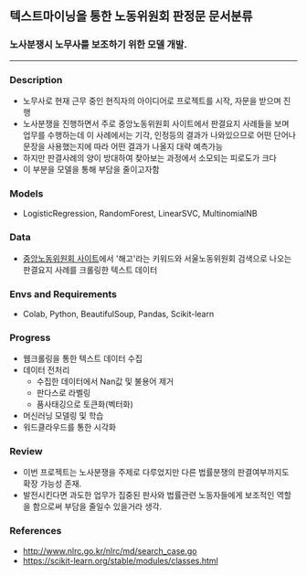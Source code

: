 ## 텍스트마이닝을 통한 노동위원회 판정문 문서분류

### 노사분쟁시 노무사를 보조하기 위한 모델 개발.



---
### Description
- 노무사로 현재 근무 중인 현직자의 아이디어로 프로젝트를 시작, 자문을 받으며 진행
- 노사분쟁을 진행하면서 주로 중앙노동위원회 사이트에서 판결요지 사례들을 보며 업무를 수행하는데 이 사례에서는 기각, 인정등의 결과가 나와있으므로 어떤 단어나 문장을 사용했는지에 따라 어떤 결과가 나올지 대략 예측가능
- 하지만 판결사례의 양이 방대하여 찾아보는 과정에서 소모되는 피로도가 크다
- 이 부분을 모델을 통해 부담을 줄이고자함

### Models  
- LogisticRegression, RandomForest, LinearSVC, MultinomialNB

### Data
- [중앙노동위원회 사이트](http://www.nlrc.go.kr/nlrc/md/search_case.go)에서 '해고'라는 키워드와 서울노동위원회 검색으로 나오는 판결요지 사례를 크롤링한 텍스트 데이터

### Envs and Requirements
- Colab, Python, BeautifulSoup, Pandas, Scikit-learn

### Progress
- 웹크롤링을 통한 텍스트 데이터 수집
- 데이터 전처리
  - 수집한 데이터에서 Nan값 및 불용어 제거
  - 판다스로 라벨링
  - 품사태깅으로 토큰화(벡터화)
- 머신러닝 모델링 및 학습
- 워드클라우드를 통한 시각화

### Review
- 이번 프로젝트는 노사분쟁을 주제로 다루었지만 다른 법률분쟁의 판결여부까지도 확장 가능성 존재.
- 발전시킨다면 과도한 업무가 집중된 판사와 법률관련 노동자들에게 보조적인 역할을 함으로써 부담을 줄일수 있을거라 생각.


### References
- http://www.nlrc.go.kr/nlrc/md/search_case.go
- https://scikit-learn.org/stable/modules/classes.html



